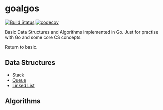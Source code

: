 # goalgos

[![Build Status](https://travis-ci.org/ray-g/goalgos.svg?branch=master)](https://travis-ci.org/ray-g/goalgos)
[![codecov](https://codecov.io/gh/ray-g/goalgos/branch/master/graph/badge.svg)](https://codecov.io/gh/ray-g/goalgos)

Basic Data Structures and Algorithms implemented in Go. Just for practise with Go and some core CS concepts.

Return to basic.

## Data Structures

- [Stack](data-structures/stack)
- [Queue](data-structures/queue)
- [Linked List](data-structures/linked-list)

## Algorithms

